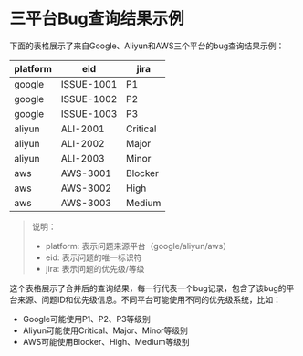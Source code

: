 # 三平台Bug查询结果示例

下面的表格展示了来自Google、Aliyun和AWS三个平台的bug查询结果示例：

| platform | eid | jira |
|----------|-----|------|
| google | ISSUE-1001 | P1 |
| google | ISSUE-1002 | P2 |
| google | ISSUE-1003 | P3 |
| aliyun | ALI-2001 | Critical |
| aliyun | ALI-2002 | Major |
| aliyun | ALI-2003 | Minor |
| aws | AWS-3001 | Blocker |
| aws | AWS-3002 | High |
| aws | AWS-3003 | Medium |

> 说明：
> - platform: 表示问题来源平台（google/aliyun/aws）
> - eid: 表示问题的唯一标识符
> - jira: 表示问题的优先级/等级

这个表格展示了合并后的查询结果，每一行代表一个bug记录，包含了该bug的平台来源、问题ID和优先级信息。不同平台可能使用不同的优先级系统，比如：
- Google可能使用P1、P2、P3等级别
- Aliyun可能使用Critical、Major、Minor等级别
- AWS可能使用Blocker、High、Medium等级别